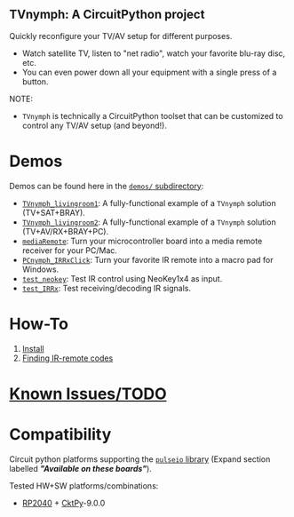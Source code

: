 <!-- Reference-style links to make tables & lists more readable -->
[CktPy]: <https://docs.circuitpython.org/en/latest>
[RP2040]: <https://www.raspberrypi.com/documentation/microcontrollers/rp2040.html>
[pulseio]: <https://docs.circuitpython.org/en/latest/shared-bindings/pulseio/index.html>

## TVnymph: A CircuitPython project
<!----------------------------------------------------------------------------->
Quickly reconfigure your TV/AV setup for different purposes.
- Watch satellite TV, listen to "net radio", watch your favorite blu-ray disc, etc.
- You can even power down all your equipment with a single press of a button.

NOTE:
- `TVnymph` is technically a CircuitPython toolset that can be customized to
  control any TV/AV setup (and beyond!).

# Demos
<!----------------------------------------------------------------------------->
Demos can be found here in the [`demos/` subdirectory](demos/):
- [`TVnymph_livingroom1`](demos/TVnymph_livingroom1/1-ABOUT.md): A fully-functional example of a `TVnymph` solution (TV+SAT+BRAY).
- [`TVnymph_livingroom2`](demos/TVnymph_livingroom2/1-ABOUT.md): A fully-functional example of a `TVnymph` solution (TV+AV/RX+BRAY+PC).
- [`mediaRemote`](demos/mediaRemote/1-ABOUT.md): Turn your microcontroller board into a media remote receiver for your PC/Mac.
- [`PCnymph_IRRxClick`](demos/PCnymph_IRRxClick/1-ABOUT.md): Turn your favorite IR remote into a macro pad for Windows.
- [`test_neokey`](demos/test_neokey/1-ABOUT.md): Test IR control using NeoKey1x4 as input.
- [`test_IRRx`](demos/test_IRRx/1-ABOUT.md): Test receiving/decoding IR signals.

# How-To
<!----------------------------------------------------------------------------->
1. [Install](docs/Install.md)
1. [Finding IR-remote codes](docs/FindIRCodes.md)

<!----------------------------------------------------------------------------->
# [Known Issues/TODO](docs/KnownIssues.md)
<!----------------------------------------------------------------------------->

# Compatibility
<!----------------------------------------------------------------------------->
Circuit python platforms supporting the [`pulseio` library][pulseio]
(Expand section labelled ***"Available on these boards"***).

Tested HW+SW platforms/combinations:
- [RP2040] + [CktPy]-9.0.0

